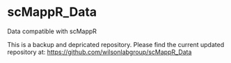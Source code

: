 # scMappR_Data
Data compatible with scMappR

This is a backup and depricated repository. Please find the current updated repository at: https://github.com/wilsonlabgroup/scMappR_Data
